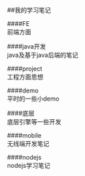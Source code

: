 ##我的学习笔记

####FE            
前端方面			

####java开发            
java及基于java后端的笔记     

####project          
工程方面思想     

####demo             
平时的一些小demo      

####底层          
底层引擎等一些开发       

####mobile          
无线端开发笔记   

####nodejs                    
nodejs学习笔记
